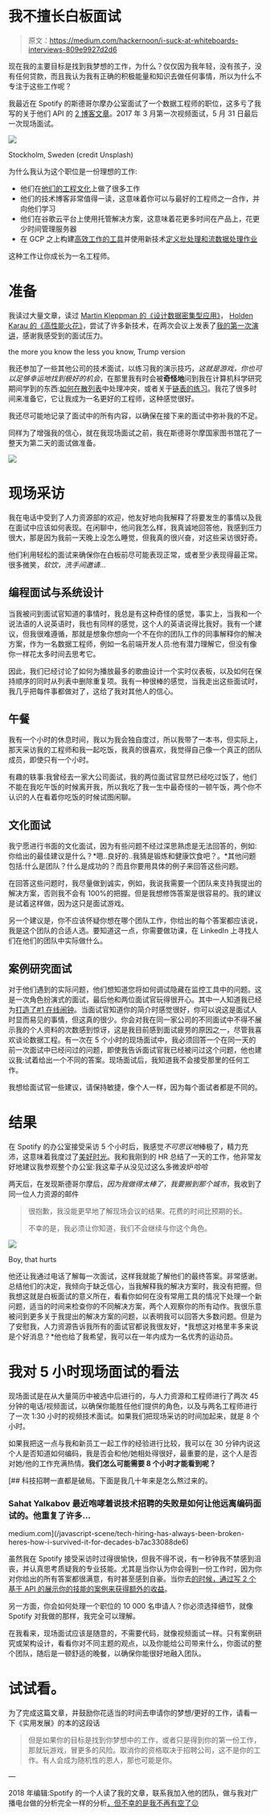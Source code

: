 # 我不擅长白板面试

> 原文：<https://medium.com/hackernoon/i-suck-at-whiteboards-interviews-809e9927d2d6>

现在我的主要目标是找到我梦想的工作，为什么？仅仅因为我年轻，没有孩子，没有任何贷款，而且我认为我有正确的积极能量和知识去做任何事情，所以为什么不专注于这些工作呢？

我最近在 Spotify 的斯德哥尔摩办公室面试了一个数据工程师的职位，这多亏了我写的关于他们 API 的 [2 博客文章](/@polomarcus/analyze-one-year-of-radio-station-songs-aired-with-sql-spark-spotify-and-databricks-835fcf73df6)。2017 年 3 月第一次视频面试，5 月 31 日最后一次现场面试。

![](img/1958684baffc7bdcf3cabd870a407e1a.png)

Stockholm, Sweden (credit Unsplash)

为什么我认为这个职位是一份理想的工作:

*   他们在[他们的工程文化](https://vimeo.com/85490944)上做了很多工作
*   他们的技术博客非常值得一读，这意味着你可以与最好的工程师之一合作，并向他们学习
*   他们在谷歌云平台上使用托管解决方案，这意味着花更多时间在产品上，花更少时间管理服务器
*   在 GCP 之上构建[高效工作的工具](https://github.com/spotify/scio)并使用新技术[定义批处理和流数据处理作业](https://beam.apache.org/get-started/beam-overview/)

这种工作让你成长为一名工程师。

# 准备

我读过大量文章，读过 [Martin Kleppman 的《设计数据密集型应用》](http://shop.oreilly.com/product/0636920032175.do)， [Holden Karau 的《高性能火花》](http://shop.oreilly.com/product/0636920046967.do)，尝试了许多新技术，在两次会议上发表了[我的第一次演讲](https://www.slideshare.net/PaulLeclercq2/analyze-one-year-of-radio-station-songs-aired-with-spark-sql-spotify-and-databricks)，感谢我感受到的面试压力。

the more you know the less you know, Trump version

我还参加了一些其他公司的技术面试，以练习我的演示技巧，*这就是游戏，你也可以足够幸运地找到极好的机会*，在那里我有时会被**奇怪地**问到我在计算机科学研究期间学到的东西:[如何在散列表](https://stackoverflow.com/a/4980797/3535853)中处理冲突，或者关于[链表的练习](https://www.interviewcake.com/concept/java/linked-list?)。我花了很多时间来准备它，它让我成为一名更好的工程师，这种感觉很好。

我还尽可能地记录了面试中的所有内容，以确保在接下来的面试中弥补我的不足。

同样为了增强我的信心，就在我现场面试之前，我在斯德哥尔摩国家图书馆花了一整天为第二天的面试做准备。

![](img/d437c5bd63b72e1180ba6633c2f3eb49.png)

# 现场采访

我在电话中受到了人力资源部的欢迎，他友好地向我解释了将要发生的事情以及我在面试中应该如何表现。在闲聊中，他问我怎么样，我真诚地回答他，我感到压力很大，那是因为我前一天晚上没怎么睡觉，但我真的很兴奋，对这些采访很好奇。

他们利用轻松的面试来确保你在白板前尽可能表现正常，或者至少表现得最正常。很多微笑，*软饮，洗手间邀请…*

## 编程面试与系统设计

当我被问到面试官知道的事情时，我总是有这种奇怪的感觉，事实上，当我和一个说法语的人说英语时，我也有同样的感觉，这个人的英语说得比我好。我有一个建议，但我很难遵循，那就是想象你想向一个不在你的团队工作的同事解释你的解决方案，作为一名数据工程师，例如一名前端开发人员:他有潜力理解它，但没有像你一样花太多时间去思考它。

因此，我们已经讨论了如何为播放最多的歌曲设计一个实时仪表板，以及如何在保持顺序的同时从列表中删除重复项。我有一种很棒的感觉，当我走出这些面试时，我几乎把每件事都做对了，这给了我对其他人的信心。

## 午餐

我有一个小时的休息时间，我以为我会独自度过，所以我带了一本书，但实际上，那天采访我的工程师和我一起吃饭，我真的很喜欢，我觉得自己像一个真正的团队成员，即使只有一个小时。

有趣的轶事:我曾经去一家大公司面试，我的两位面试官显然已经吃过饭了，他们不能在我吃午饭的时候离开我，所以我吃了我一生中最奇怪的一顿午饭，两个你不认识的人在看着你吃饭的时候试图闲聊。

## 文化面试

我宁愿进行书面的文化面试，因为有些问题不经过深思熟虑是无法回答的，例如:你给出的最佳建议是什么？*嗯..良好的..我猜是锻炼和健康饮食吧？。*其他问题包括:什么是团队？什么是成功的？而且你要用具体的例子来回答这些问题。

在回答这些问题时，我尽量做到诚实，例如，我说我需要一个团队来支持我提出的解决方案，否则我不会有 100%的把握。但是我想修饰答案是很容易的。我的建议是试着这样做，因为这只是面试游戏。

另一个建议是，你不应该怀疑你想在哪个团队工作，你给出的每个答案都应该说，我是这个团队的合适人选。要知道这一点，你需要做功课，在 LinkedIn 上寻找人们在他们的团队中实际做什么。

## 案例研究面试

对于他们遇到的实际问题，他们想知道您将如何调试隐藏在监控工具中的问题。这是一次角色扮演式的面试，最后他和两位面试官玩得很开心。其中一人知道我已经为[打造了#1 在线闹钟](http://wake-me-up.co/)。当面试官知道你的简介时感觉很好，你可以说这是面试人时显而易见的事情，但这真的很少。你会对我在同一家公司的不同面试中不得不展示我的个人资料的次数感到惊讶，这是我目前感到面试疲劳的原因之一，尽管我喜欢谈论数据工程。有一次在 5 个小时的现场面试中，我必须回答一个在同一天的前一次面试中已经问过的问题，即使我告诉面试官我已经被问过这个问题，他也建议我:试着给出一个不同的答案。现场面试后，我知道我不会接受那里的任何工作。

我想给面试官一些建议，请保持敏捷，像个人一样，因为每个面试者都是不同的。

# 结果

在 Spotify 的办公室接受采访 5 个小时后，我感觉*不可思议地*棒极了，精力充沛，这意味着我度过了[美好时光](https://open.spotify.com/track/0TBTdHyA8EERqhT5UkwvDB)。我和我刚到的 HR 总结了一天的工作，他非常友好地建议我参观整个办公室:我这辈子从没见过这么多微波炉*哈哈*

两天后，在发现斯德哥尔摩后，*因为我做得太棒了，我要搬到那个城市*，我收到了同一位人力资源的邮件

> 很抱歉，我没能更早地了解现场会议的结果。花费的时间比预期的长。
> 
> 不幸的是，我必须让你知道，我们不会继续与你这个角色。

![](img/8f3d7ea5676da7b79b18ad2fe399ee8d.png)

Boy, that hurts

他还让我通过电话了解每一次面试，这样我就能了解他们的最终答案。非常感谢。总结他们的决定，我倾向于缺乏信心，当我解释我的解决方案时，我没有把握。但我想这就是白板面试的意义所在，看看你如何在没有常用工具的情况下处理一个新问题，适当的时间来检查你的不同解决方案，两个人观察你的所有动作。我很乐意被问到更多关于我提出的解决方案的问题，以表明我可以回答大多数问题。但是为了安慰我，人力资源告诉我所有的面试官都说我很友好，*我想这对格里丰多来说是个好消息？*他也给了我希望，我可以在一年内成为一名优秀的运动员。

# 我对 5 小时现场面试的看法

现场面试是在从大量简历中被选中后进行的，与人力资源和工程师进行了两次 45 分钟的电话/视频面试，以确保你能胜任他们提供的角色，以及与两名工程师进行了一次 1:30 小时的视频技术面试。如果我们把现场采访的时间加起来，就是 8 个小时。

如果我把这一点与我和新员工一起工作的经验进行比较，我可以在 30 分钟内说这个人是否知道如何编码，我是否会和他/她相处得很好，最重要的是，这个人是否对她/他的工作充满热情。**我们怎么可能需要 8 个小时才能看到呢？**

[](/javascript-scene/tech-hiring-has-always-been-broken-heres-how-i-survived-it-for-decades-b7ac33088de6) [## 科技招聘一直都是破局。下面是我几十年来是怎么熬过来的。

### Sahat Yalkabov 最近咆哮着说技术招聘的失败是如何让他远离编码面试的。他重复了许多…

medium.com](/javascript-scene/tech-hiring-has-always-been-broken-heres-how-i-survived-it-for-decades-b7ac33088de6) 

虽然我在 Spotify 接受采访时过得很愉快，但我不得不说，有一秒钟我不禁感到沮丧，并认真思考质疑我的专业技能。尤其是当你认为你会得到一份工作时，因为你对你给出的所有答案都很满意，有时甚至感到自豪。当你去[的时候，通过写 2 个基于 API 的展示你的技能的案例来获得额外的收益](https://open.spotify.com/track/67Et9SBNspGJQqCuOCtl6r)。

另一方面，你会如何处理一个职位的 10 000 名申请人？你必须选择细节，就像 Spotify 对我做的那样，我完全可以理解。

在我看来，现场面试应该是随意的，不需要代码，就像视频面试一样。只有案例研究或架构设计，看看你对不同主题的观点，以及你能给公司带来什么，你面试的整个团队，随后是一顿舒适的晚餐，以确保你能很好地融入团队。

# 试试看。

为了完成这篇文章，并鼓励你花适当的时间去申请你的梦想/更好的工作，请看一下《实用发展》的本的这段话

> 但是如果你的目标是找到你梦想中的工作，或者只是得到你的第一份工作，那就玩游戏，冒更多的风险。取消你的资格取决于招聘公司，这不是你的工作。有人会成为随机性的恩人，那也可能是你。

—

2018 年编辑:Spotify 的一个人读了我的文章，联系我加入他的团队，做与我对广播电台做的分析完全一样的分析[，但不幸的是我不再有空了😕](/@polomarcus/analyze-one-year-of-radio-station-songs-aired-with-sql-spark-spotify-and-databricks-835fcf73df6)